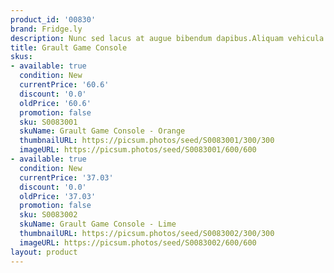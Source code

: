 ```yaml
---
product_id: '00830'
brand: Fridge.ly
description: Nunc sed lacus at augue bibendum dapibus.Aliquam vehicula sem ut pede.
title: Grault Game Console
skus:
- available: true
  condition: New
  currentPrice: '60.6'
  discount: '0.0'
  oldPrice: '60.6'
  promotion: false
  sku: S0083001
  skuName: Grault Game Console - Orange
  thumbnailURL: https://picsum.photos/seed/S0083001/300/300
  imageURL: https://picsum.photos/seed/S0083001/600/600
- available: true
  condition: New
  currentPrice: '37.03'
  discount: '0.0'
  oldPrice: '37.03'
  promotion: false
  sku: S0083002
  skuName: Grault Game Console - Lime
  thumbnailURL: https://picsum.photos/seed/S0083002/300/300
  imageURL: https://picsum.photos/seed/S0083002/600/600
layout: product
---
```

